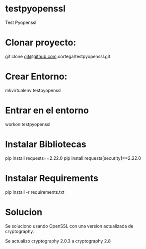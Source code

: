 # testpyopenssl

Test Pyopenssl

# Clonar proyecto:
git clone git@github.com:oortega/testpyopenssl.git

# Crear Entorno:
mkvirtualenv testpyopenssl

# Entrar en el entorno
workon testpyopenssl

# Instalar Bibliotecas
pip install requests==2.22.0
pip install requests[security]==2.22.0

# Instalar Requirements
pip install -r requirements.txt

# Solucion

Se soluciono usando OpenSSL con una version actualizada de cryptography.

Se actualizo cryptography 2.0.3 a cryptography 2.8